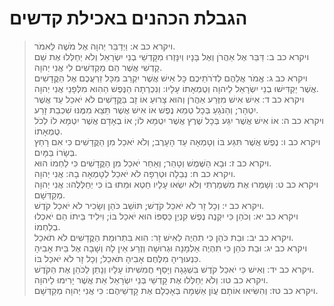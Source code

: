 # הגבלת הכהנים באכילת קדשים

> ויקרא כב א: וַיְדַבֵּר יְהוָה אֶל מֹשֶׁה לֵּאמֹר.  
> ויקרא כב ב: דַּבֵּר אֶל אַהֲרֹן וְאֶל בָּנָיו וְיִנָּזְרוּ מִקָּדְשֵׁי בְנֵי יִשְׂרָאֵל וְלֹא יְחַלְּלוּ אֶת שֵׁם קָדְשִׁי אֲשֶׁר הֵם מַקְדִּשִׁים לִי אֲנִי יְהוָה.  
> ויקרא כב ג: אֱמֹר אֲלֵהֶם לְדֹרֹתֵיכֶם כָּל אִישׁ אֲשֶׁר יִקְרַב מִכָּל זַרְעֲכֶם אֶל הַקֳּדָשִׁים אֲשֶׁר יַקְדִּישׁוּ בְנֵי יִשְׂרָאֵל לַיהוָה וְטֻמְאָתוֹ עָלָיו:  וְנִכְרְתָה הַנֶּפֶשׁ הַהִוא מִלְּפָנַי אֲנִי יְהוָה.  
> ויקרא כב ד: אִישׁ אִישׁ מִזֶּרַע אַהֲרֹן וְהוּא צָרוּעַ אוֹ זָב בַּקֳּדָשִׁים לֹא יֹאכַל עַד אֲשֶׁר יִטְהָר; וְהַנֹּגֵעַ בְּכָל טְמֵא נֶפֶשׁ אוֹ אִישׁ אֲשֶׁר תֵּצֵא מִמֶּנּוּ שִׁכְבַת זָרַע.  
> ויקרא כב ה: אוֹ אִישׁ אֲשֶׁר יִגַּע בְּכָל שֶׁרֶץ אֲשֶׁר יִטְמָא לוֹ; אוֹ בְאָדָם אֲשֶׁר יִטְמָא לוֹ לְכֹל טֻמְאָתוֹ.  
> ויקרא כב ו: נֶפֶשׁ אֲשֶׁר תִּגַּע בּוֹ וְטָמְאָה עַד הָעָרֶב; וְלֹא יֹאכַל מִן הַקֳּדָשִׁים כִּי אִם רָחַץ בְּשָׂרוֹ בַּמָּיִם.  
> ויקרא כב ז: וּבָא הַשֶּׁמֶשׁ וְטָהֵר; וְאַחַר יֹאכַל מִן הַקֳּדָשִׁים כִּי לַחְמוֹ הוּא.  
> ויקרא כב ח: נְבֵלָה וּטְרֵפָה לֹא יֹאכַל לְטָמְאָה בָהּ:  אֲנִי יְהוָה.  
> ויקרא כב ט: וְשָׁמְרוּ אֶת מִשְׁמַרְתִּי וְלֹא יִשְׂאוּ עָלָיו חֵטְא וּמֵתוּ בוֹ כִּי יְחַלְּלֻהוּ:  אֲנִי יְהוָה מְקַדְּשָׁם.  
> ויקרא כב י: וְכָל זָר לֹא יֹאכַל קֹדֶשׁ; תּוֹשַׁב כֹּהֵן וְשָׂכִיר לֹא יֹאכַל קֹדֶשׁ.  
> ויקרא כב יא: וְכֹהֵן כִּי יִקְנֶה נֶפֶשׁ קִנְיַן כַּסְפּוֹ הוּא יֹאכַל בּוֹ; וִילִיד בֵּיתוֹ הֵם יֹאכְלוּ בְלַחְמוֹ.  
> ויקרא כב יב: וּבַת כֹּהֵן כִּי תִהְיֶה לְאִישׁ זָר:  הִוא בִּתְרוּמַת הַקֳּדָשִׁים לֹא תֹאכֵל.  
> ויקרא כב יג: וּבַת כֹּהֵן כִּי תִהְיֶה אַלְמָנָה וּגְרוּשָׁה וְזֶרַע אֵין לָהּ וְשָׁבָה אֶל בֵּית אָבִיהָ כִּנְעוּרֶיהָ מִלֶּחֶם אָבִיהָ תֹּאכֵל; וְכָל זָר לֹא יֹאכַל בּוֹ.  
> ויקרא כב יד: וְאִישׁ כִּי יֹאכַל קֹדֶשׁ בִּשְׁגָגָה וְיָסַף חֲמִשִׁיתוֹ עָלָיו וְנָתַן לַכֹּהֵן אֶת הַקֹּדֶשׁ.  
> ויקרא כב טו: וְלֹא יְחַלְּלוּ אֶת קָדְשֵׁי בְּנֵי יִשְׂרָאֵל אֵת אֲשֶׁר יָרִימוּ לַיהוָה.  
> ויקרא כב טז: וְהִשִּׂיאוּ אוֹתָם עֲוֹן אַשְׁמָה בְּאָכְלָם אֶת קָדְשֵׁיהֶם:  כִּי אֲנִי יְהוָה מְקַדְּשָׁם.   
 


